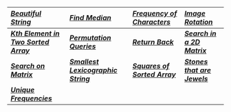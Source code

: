 |[_Beautiful String_](Solution/Beautiful_String.py)|[_Find Median_](Solution/Find_Median.py)|[_Frequency of Characters_](Solution/Frequency_of_characters.py)|[_Image Rotation_](Solution/Image_Rotation.py)|
|:---|:---|:---|:---|
|**[_Kth Element in Two Sorted Array_](Solution/Kth_Element_in_Two_Sorted_Array.py)**|**[_Permutation Queries_ ](Solution/Permutation_Queries.py)**|**[_Return Back_ ](Solution/Return_Back.py)**|**[_Search in a 2D Matrix_](Solution/Search_in_a_2D_matrix.py)**|
|**[_Search on Matrix_](Solution/Search_on_Matrix.py)**|**[_Smallest Lexicographic String_](Solution/Smallest_Lexicographic_String.py)**|**[_Squares of Sorted Array_](Solution/Squares_of_Sorted_Array.py)**|**[_Stones that are Jewels_](Solution/Stones_that_are_Jewels.py)**|
|**[_Unique Frequencies_](Solution/Unique_Frequencies.py)**|  
